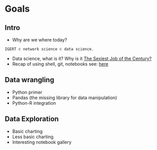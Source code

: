 # Goals

## Intro

  - Why are we where today? 
```
IGERT ⊂ network science ⊂ data science.
```
  - Data science, what is it? Why is it [The Sexiest Job of the Century?](https://hbr.org/2012/10/data-scientist-the-sexiest-job-of-the-21st-century/)
  - Recap of using shell, git, notebooks see: [here](../../master/setup.md)

## Data wrangling

  - Python primer
  - Pandas (the missing library for data manipulation)
  - Python-R integration

## Data Exploration

  - Basic charting
  - Less basic charting
  - Interesting notebook gallery
